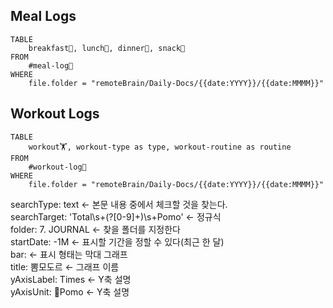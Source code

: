 
## Meal Logs
```dataview
TABLE 
	breakfast🍳, lunch🍚, dinner🥗, snack🍬
FROM 
	#meal-log📝 
WHERE 
	file.folder = "remoteBrain/Daily-Docs/{{date:YYYY}}/{{date:MMMM}}"
```


## Workout Logs
```dataview
TABLE 
	workout🏋️, workout-type as type, workout-routine as routine 
FROM 
	#workout-log💪 
WHERE 
	file.folder = "remoteBrain/Daily-Docs/{{date:YYYY}}/{{date:MMMM}}"
```

searchType: text ← 본문 내용 중에서 체크할 것을 찾는다.  
searchTarget: 'Total\s+(?[0-9]+)\s+Pomo' ← 정규식  
folder: 7. JOURNAL ← 찾을 폴더를 지정한다  
startDate: -1M ← 표시할 기간을 정할 수 있다(최근 한 달)  
bar: ← 표시 형태는 막대 그래프  
title: 뽐모도르 ← 그래프 이름  
yAxisLabel: Times ← Y축 설명  
yAxisUnit: Pomo ← Y축 설명